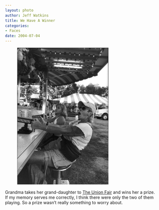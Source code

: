 ```yaml
--- 
layout: photo
author: Jeff Watkins
title: We Have A Winner
categories: 
- Faces
date: 2004-07-04
---
```


<figure><img class="photo" src="/photos/8004-28.jpg"></figure>

Grandma takes her grand-daughter to [The Union Fair][1] and wins her a prize.
If my memory serves me correctly, I think there were only the two of them
playing. So a prize wasn’t really something to worry about.

   [1]: http://www.union-fair.com/

